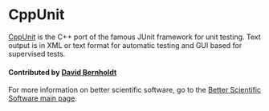 # CppUnit

[CppUnit](https://sourceforge.net/projects/cppunit/) is the C++ port of the famous JUnit framework for unit testing.  Text output is in XML or text format for automatic testing and GUI based for supervised tests.

#### Contributed by [David Bernholdt](http://github.com/bernhold "David Bernholdt")

For more information on better scientific software, go to the [Better Scientific Software main page](http://betterscientificsoftware.info).

<!---
Publish: yes
Categories: reliability, development
Topics: testing, tools
Tags: tool
Level: 2
Prerequisites: defaults
Aggregate: none
--->
